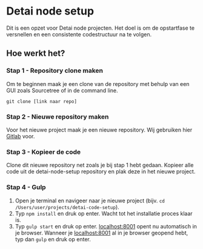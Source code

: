 # Detai node setup

Dit is een opzet voor Detai node projecten. Het doel is om de opstartfase te versnellen en een consistente codestructuur na te volgen.

## Hoe werkt het?

### Stap 1 - Repository clone maken

Om te beginnen maak je een clone van de repository met behulp van een GUI zoals Sourcetree of in de command line.

`git clone [link naar repo]`

### Stap 2 - Nieuwe repository maken

Voor het nieuwe project maak je een nieuwe repository. Wij gebruiken hier [Gitlab](https://www.gitlab.com) voor.

### Stap 3 - Kopieer de code

Clone dit nieuwe repository net zoals je bij stap 1 hebt gedaan. Kopieer alle code uit de detai-node-setup repository en plak deze in het nieuwe project.

<!-- Als het goed is ziet je mappenstructuur er ongeveer zo uit:
```
├── src
│   ├── fonts
│   │
│   ├── images
│   │
│   ├── scripts
│   │   ├── modules
│   │   ├── main.js
│   │
│   ├── styles
│   │   ├── components
│   │   ├── generic
│   │   │   ├── animations.scss
│   │   │   ├── generic.scss
│   │   │   ├── objects.scss
│   │   │   ├── reset.scss
│   │   │   ├── variables.scss
│   │   ├── main.scss
│   │
│   ├── templates
│   │   ├── components
│   │   │   ├── base.html
│   │   │   ├── test.html
│   │   ├── index.html
│   │
│   └── .gitignore
│   └── gulpfile.js
│   └── package.json
│   └── README.md

``` -->

### Stap 4 - Gulp

1.  Open je terminal en navigeer naar je nieuwe project (bijv. `cd /Users/user/projects/detai-code-setup`).
2.  Typ `npm install` en druk op enter. Wacht tot het installatie proces klaar is.
3.  Typ `gulp start` en druk op enter. [localhost:8001](http://localhost:8001/) opent nu automatisch in je browser. Wanneer je [localhost:8001](http://localhost:8001/) al in je browser geopend hebt, typ dan `gulp` en druk op enter.

<!-- ### Productie

Wanneer het product klaar is voor productie kan je `gulp prod` typen in je terminal. Wanneer je op enter drukt worden de laatste optimalisaties uitgevoerd.

#### dist

In de map `dist` staan alle bestanden die je nodig hebt om de website live te zetten. Het is belangrijk dat je alleen de inhoud van deze map live zet. -->
